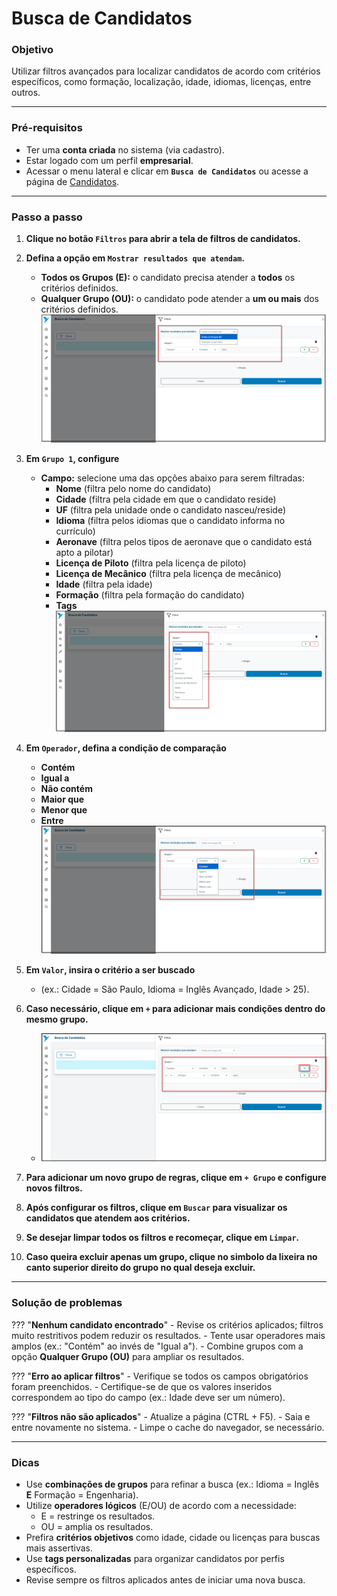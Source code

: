 # <i data-lucide="funnel-plus" class="icon-lg"></i> Busca de Candidatos

### <i data-lucide="target" class="icon-lg"></i> Objetivo

Utilizar filtros avançados para localizar candidatos de acordo com critérios específicos, como formação, localização, idade, idiomas, licenças, entre outros.

---

### <i data-lucide="square-check" class="icon-lg"></i> Pré-requisitos

- Ter uma **conta criada** no sistema (via cadastro).
- Estar logado com um perfil **empresarial**.
- Acessar o menu lateral e clicar em **`Busca de Candidatos`** ou acesse a página de [Candidatos](https://redeaviacao.com.br/candidatos).

---

### <i data-lucide="notebook-pen" class="icon-lg"></i> Passo a passo

1. **Clique no botão `Filtros` para abrir a tela de filtros de candidatos.**

2. **Defina a opção em ``Mostrar resultados que atendam``.**
      - **Todos os Grupos (E):** o candidato precisa atender a **todos** os critérios definidos.
      - **Qualquer Grupo (OU):** o candidato pode atender a **um ou mais** dos critérios definidos.
      ![Tela de resultados que atendem o filtro](../imagens/Filtro-candidato/resultados_que_atendam.png)

3. **Em ``Grupo 1``, configure**
      - **Campo:** selecione uma das opções abaixo para serem filtradas: 
           - **Nome** (filtra pelo nome do candidato)
           - **Cidade** (filtra pela cidade em que o candidato reside)
           - **UF** (filtra pela unidade onde o candidato nasceu/reside)
           - **Idioma** (filtra pelos idiomas que o candidato informa no currículo)
           - **Aeronave** (filtra pelos tipos de aeronave que o candidato está apto a pilotar)
           - **Licença de Piloto** (filtra pela licença de piloto)
           - **Licença de Mecânico** (filtra pela licença de mecânico)
           - **Idade** (filtra pela idade)
           - **Formação** (filtra pela formação do candidato)
           - **Tags**
      ![Tela de campos a serem filtrados](../imagens/Filtro-candidato/parametros1.png)     

4. **Em ``Operador``, defina a condição de comparação**
      - **Contém**
      - **Igual a**
      - **Não contém**
      - **Maior que**
      - **Menor que**
      - **Entre**
      ![Tela de operadores de filtros](../imagens/Filtro-candidato/regras.png)
  
5. **Em ``Valor``, insira o critério a ser buscado** 
      - (ex.: Cidade = São Paulo, Idioma = Inglês Avançado, Idade > 25).

6. **Caso necessário, clique em `+` para adicionar mais condições dentro do mesmo grupo.**
    - ![Tela de adição de condição](../imagens/Filtro-candidato/adicao_parametros.png)

7. **Para adicionar um novo grupo de regras, clique em `+ Grupo` e configure novos filtros.**

8. **Após configurar os filtros, clique em `Buscar` para visualizar os candidatos que atendem aos critérios.**

9. **Se desejar limpar todos os filtros e recomeçar, clique em `Limpar`.**

10. **Caso queira excluir apenas um grupo, clique no simbolo da lixeira no canto superior direito do grupo no qual deseja excluir.**

---

### <i data-lucide="wrench" class="icon-lg"></i> Solução de problemas

??? "**Nenhum candidato encontrado**"
    - Revise os critérios aplicados; filtros muito restritivos podem reduzir os resultados.
    - Tente usar operadores mais amplos (ex.: "Contém" ao invés de "Igual a").
    - Combine grupos com a opção **Qualquer Grupo (OU)** para ampliar os resultados.

??? "**Erro ao aplicar filtros**"
    - Verifique se todos os campos obrigatórios foram preenchidos.
    - Certifique-se de que os valores inseridos correspondem ao tipo do campo (ex.: Idade deve ser um número).

??? "**Filtros não são aplicados**"
    - Atualize a página (CTRL + F5).
    - Saia e entre novamente no sistema.
    - Limpe o cache do navegador, se necessário.

---

### <i data-lucide="lightbulb" class="icon-dica"></i> Dicas

- Use **combinações de grupos** para refinar a busca (ex.: Idioma = Inglês **E** Formação = Engenharia).
- Utilize **operadores lógicos** (E/OU) de acordo com a necessidade:
    - E = restringe os resultados.
    - OU = amplia os resultados.
- Prefira **critérios objetivos** como idade, cidade ou licenças para buscas mais assertivas.
- Use **tags personalizadas** para organizar candidatos por perfis específicos.
- Revise sempre os filtros aplicados antes de iniciar uma nova busca.
